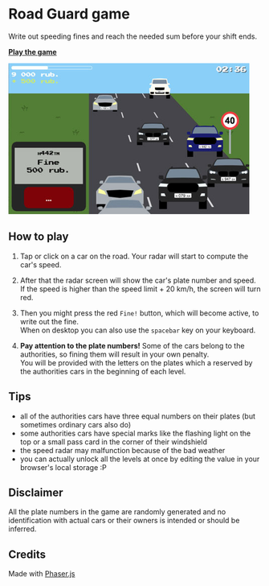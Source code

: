 # Road Guard game

Write out speeding fines and reach the needed sum
before your shift ends.
 
[**Play the game**](https://alvov.github.io/road-guard-game/)

![gameplay screenshot](./screenshot-001.jpg)

## How to play

1. Tap or click on a car on the road. Your radar
will start to compute the car's speed.  

2. After that the radar screen will show the car's
plate number and speed. If the speed is higher
than the speed limit + 20 km/h, the screen will
turn red.  

3. Then you might press the red `Fine!` button,
which will become active, to write out the fine.  
When on desktop you can also use the `spacebar` key
on your keyboard.  

4. **Pay attention to the plate numbers!** Some of the
cars belong to the authorities, so fining them will
result in your own penalty.  
You will be provided with the letters on the plates
which a reserved by the authorities cars in the
beginning of each level.

## Tips
* all of the authorities cars have three equal
numbers on their plates (but sometimes ordinary
cars also do)
* some authorities cars have special marks like the
flashing light on the top or a small pass card in the
corner of their windshield
* the speed radar may malfunction because of the bad
weather
* you can actually unlock all the levels at once by
editing the value in your browser's local storage :P

## Disclaimer
All the plate numbers in the game are randomly
generated and no identification with actual cars or
their owners is intended or should be inferred.

## Credits

Made with [Phaser.js](http://phaser.io)
